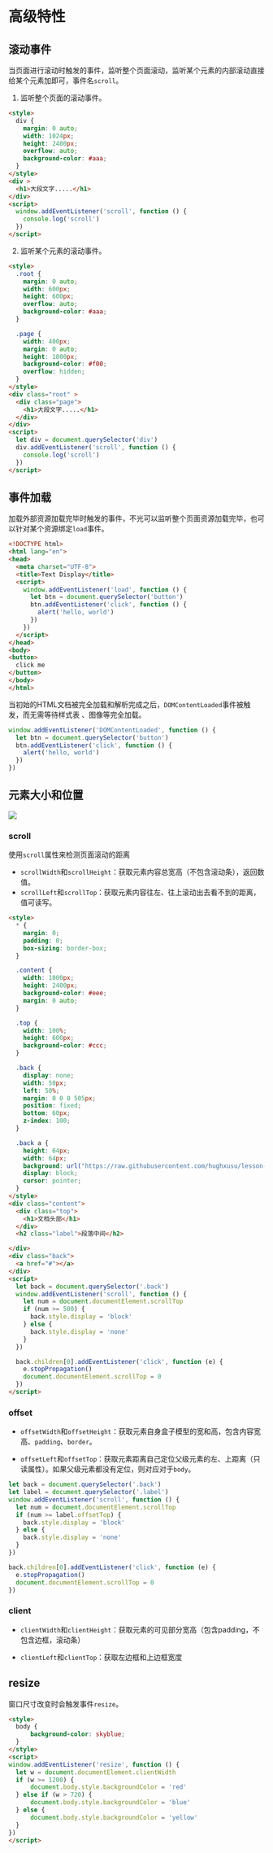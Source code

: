 # 高级特性

## 滚动事件

当页面进行滚动时触发的事件，监听整个页面滚动，监听某个元素的内部滚动直接给某个元素加即可，事件名`scroll`。

1. 监听整个页面的滚动事件。

```html
<style>
  div {
    margin: 0 auto;
    width: 1024px;
    height: 2400px;
    overflow: auto;
    background-color: #aaa;
  }
</style>
<div >
  <h1>大段文字.....</h1>
</div>
<script>
  window.addEventListener('scroll', function () {
    console.log('scroll')
  })
</script>
```

2. 监听某个元素的滚动事件。

```html
<style>
  .root {
    margin: 0 auto;
    width: 600px;
    height: 600px;
    overflow: auto;
    background-color: #aaa;
  }

  .page {
    width: 400px;
    margin: 0 auto;
    height: 1800px;
    background-color: #f00;
    overflow: hidden;
  }
</style>
<div class="root" >
  <div class="page">
    <h1>大段文字.....</h1>
  </div>
</div>
<script>
  let div = document.querySelector('div')
  div.addEventListener('scroll', function () {
    console.log('scroll')
  })
</script>
```

## 事件加载

加载外部资源加载完毕时触发的事件，不光可以监听整个页面资源加载完毕，也可以针对某个资源绑定`load`事件。

```html
<!DOCTYPE html>
<html lang="en">
<head>
  <meta charset="UTF-8">
  <title>Text Display</title>
  <script>
    window.addEventListener('load', function () {
      let btn = document.querySelector('button')
      btn.addEventListener('click', function () {
        alert('hello, world')
      })
    })
  </script>
</head>
<body>
<button>
  click me
</button>
</body>
</html>
```

当初始的HTML文档被完全加载和解析完成之后，`DOMContentLoaded`事件被触发，而无需等待样式表 、图像等完全加载。

```js
window.addEventListener('DOMContentLoaded', function () {
  let btn = document.querySelector('button')
  btn.addEventListener('click', function () {
    alert('hello, world')
  })
})
```

## 元素大小和位置

![](https://raw.githubusercontent.com/hughxusu/lesson-web/develop/images/d-js/metric-all.svg)

###  scroll

使用`scroll`属性来检测页面滚动的距离

* `scrollWidth`和`scrollHeight`：获取元素内容总宽高（不包含滚动条），返回数值。
* `scrollLeft`和`scrollTop`：获取元素内容往左、往上滚动出去看不到的距离，值可读写。

```html
<style>
  * {
    margin: 0;
    padding: 0;
    box-sizing: border-box;
  }

  .content {
    width: 1000px;
    height: 2400px;
    background-color: #eee;
    margin: 0 auto;
  }

  .top {
    width: 100%;
    height: 600px;
    background-color: #ccc;
  }

  .back {
    display: none;
    width: 50px;
    left: 50%;
    margin: 0 0 0 505px;
    position: fixed;
    bottom: 60px;
    z-index: 100;
  }

  .back a {
    height: 64px;
    width: 64px;
    background: url("https://raw.githubusercontent.com/hughxusu/lesson-web/developing/_src/material/close.png") no-repeat;
    display: block;
    cursor: pointer;
  }
</style>
<div class="content">
  <div class="top">
    <h1>文档头部</h1>
  </div>
  <h2 class="label">段落中间</h2>

</div>
<div class="back">
  <a href="#"></a>
</div>
<script>
  let back = document.querySelector('.back')
  window.addEventListener('scroll', function () {
    let num = document.documentElement.scrollTop
    if (num >= 500) {
      back.style.display = 'block'
    } else {
      back.style.display = 'none'
    }
  })

  back.children[0].addEventListener('click', function (e) {
    e.stopPropagation()
    document.documentElement.scrollTop = 0
  })
</script>
```

### offset

* `offsetWidth`和`offsetHeight`：获取元素自身盒子模型的宽和高，包含内容宽高、`padding`、`border`。

* `offsetLeft`和`offsetTop`：获取元素距离自己定位父级元素的左、上距离（只读属性）。如果父级元素都没有定位，则对应对于`body`。

```js
let back = document.querySelector('.back')
let label = document.querySelector('.label')
window.addEventListener('scroll', function () {
  let num = document.documentElement.scrollTop
  if (num >= label.offsetTop) {
    back.style.display = 'block'
  } else {
    back.style.display = 'none'
  }
})

back.children[0].addEventListener('click', function (e) {
  e.stopPropagation()
  document.documentElement.scrollTop = 0
})
```

### client

* `clientWidth`和`clientHeight`：获取元素的可见部分宽高（包含padding，不包含边框，滚动条）

* `clientLeft`和`clientTop`：获取左边框和上边框宽度

## resize

窗口尺寸改变时会触发事件`resize`。

```html
<style>
  body {
      background-color: skyblue;
  }
</style>
<script>
window.addEventListener('resize', function () {
  let w = document.documentElement.clientWidth
  if (w >= 1200) {
      document.body.style.backgroundColor = 'red'
  } else if (w > 720) {
      document.body.style.backgroundColor = 'blue'
  } else {
      document.body.style.backgroundColor = 'yellow'
  }
})
</script>
```






